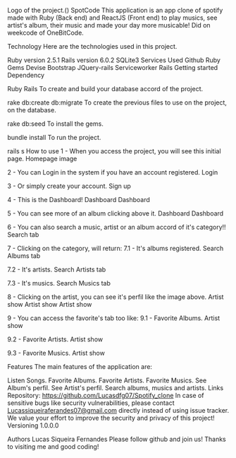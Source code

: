 Logo of the project.()
SpotCode
This application is an app clone of spotify made with Ruby (Back end) and ReactJS (Front end) to play musics, see artist's album, their music and made your day more musicable! Did on weekcode of OneBitCode.

Technology
Here are the technologies used in this project.

Ruby version 2.5.1
Rails version 6.0.2
SQLite3
Services Used
Github
Ruby Gems
Devise
Bootstrap
JQuery-rails
Serviceworker Rails
Getting started
Dependency

Ruby
Rails
To create and build your database accord of the project.

rake db:create db:migrate
To create the previous files to use on the project, on the database.

rake db:seed
To install the gems.

bundle install
To run the project.

rails s
How to use
1 - When you access the project, you will see this initial page.
Homepage image

2 - You can Login in the system if you have an account registered.
Login

3 - Or simply create your account.
Sign up

4 - This is the Dashboard!
Dashboard Dashboard

5 - You can see more of an album clicking above it.
Dashboard Dashboard

6 - You can also search a music, artist or an album accord of it's category!!
Search tab

7 - Clicking on the category, will return:
7.1 - It's albums registered.
Search Albums tab

7.2 - It's artists.
Search Artists tab

7.3 - It's musics.
Search Musics tab

8 - Clicking on the artist, you can see it's perfil like the image above.
Artist show Artist show Artist show

9 - You can access the favorite's tab too like:
9.1 - Favorite Albums.
Artist show

9.2 - Favorite Artists.
Artist show

9.3 - Favorite Musics.
Artist show

Features
The main features of the application are:

Listen Songs.
Favorite Albums.
Favorite Artists.
Favorite Musics.
See Album's perfil.
See Artist's perfil.
Search albums, musics and artists.
Links
Repository: https://github.com/Lucasdfg07/Spotify_clone
In case of sensitive bugs like security vulnerabilities, please contact Lucassiqueiraferandes07@gmail.com directly instead of using issue tracker. We value your effort to improve the security and privacy of this project!
Versioning
1.0.0.0

Authors
Lucas Siqueira Fernandes
Please follow github and join us! Thanks to visiting me and good coding!
